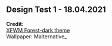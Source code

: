 ## Design Test 1 - 18.04.2021

**Credit:**  
[XFWM Forest-dark theme](https://www.gnome-look.org/p/1350789/)  
Wallpaper: Malternative_  
